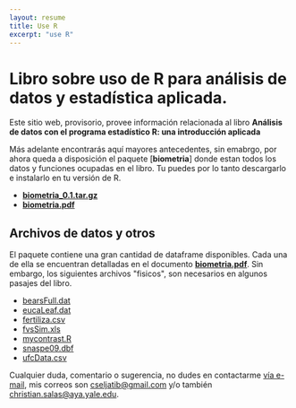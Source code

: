 ```yaml
---
layout: resume
title: Use R 
excerpt: "use R"
---
```



# Libro sobre uso de R para análisis de datos y estadística aplicada.

Este sitio web, provisorio, provee información relacionada al libro **Análisis de datos con el programa estadístico R: una introducción aplicada**

Más adelante encontrarás aquí mayores antecedentes, sin emabrgo, por ahora queda a disposición el paquete [**biometria**] donde estan todos los datos y funciones ocupadas en el libro. Tu puedes por lo tanto descargarlo e instalarlo en tu versión de R.

+ [**biometria_0.1.tar.gz**](/useR/biometria_0.1.tar.gz)
+ [**biometria.pdf**](/useR/biometria.pdf)



## Archivos de datos y otros
El paquete contiene una gran cantidad de dataframe disponibles. Cada una de ella se encuentran detalladas en el documento [**biometria.pdf**](/useR/biometria.pdf). Sin embargo, los siguientes archivos "fisicos", son necesarios en algunos pasajes del libro.

+ [bearsFull.dat](/useR/bearsFull.dat)
+ [eucaLeaf.dat](/useR/eucaLeaf.dat)
+ [fertiliza.csv](/useR/fertiliza.csv)
+ [fvsSim.xls](/useR/fvsSim.xls)
+ [mycontrast.R](/useR/mycontrast.R)
+ [snaspe09.dbf](/useR/sanaspe09.dbf)
+ [ufcData.csv](/useR/ufcData.csv)

Cualquier duda, comentario o sugerencia, no dudes en contactarme [vía e-mail](mailto:cseljatib@gmail.com), mis correos son cseljatib@gmail.com y/o también christian.salas@aya.yale.edu.

<!-- ### Footer
A book on the core graphics facilities of the R language and environment for statistical computing and graphics (Chapman & Hall/CRC, August 2005).
A link to the publisher's web page for the book.
A list of Errata.
PDF version of the preface, table of contents, and Chapters 1, 4, and 5.
R code for figures:
Last updated: August 2020 -->
